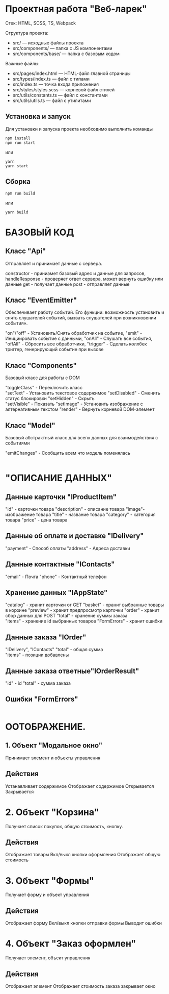 # Проектная работа "Веб-ларек"

Стек: HTML, SCSS, TS, Webpack

Структура проекта:
- src/ — исходные файлы проекта
- src/components/ — папка с JS компонентами
- src/components/base/ — папка с базовым кодом

Важные файлы:
- src/pages/index.html — HTML-файл главной страницы
- src/types/index.ts — файл с типами
- src/index.ts — точка входа приложения
- src/styles/styles.scss — корневой файл стилей
- src/utils/constants.ts — файл с константами
- src/utils/utils.ts — файл с утилитами

## Установка и запуск
Для установки и запуска проекта необходимо выполнить команды

```
npm install
npm run start
```

или

```
yarn
yarn start
```
## Сборка

```
npm run build
```

или

```
yarn build
```

# БАЗОВЫЙ КОД

## Класс "Api"
Отправляет и принимает данные с сервера.

constructor - приниамет базовый адрес и данные для запросов,
handleResponse - проверяет ответ сервера, может вернуть ошибку или данные
get - получает данные
post - отправляет данные

## Класс "EventEmitter"
Обеспечивает работу событий. Его функции: возможность установить и снять слушателей событий, вызвать слушателей при возникновении события».

"on"/"off" - Установить/Снять обработчик на событие, 
"emit" - Инициировать событие с данными, 
"onAll" - Слушать все события, 
"offAll" - Сбросить все обработчики, 
"trigger" - Сделать коллбек триггер, генерирующий событие при вызове

## Класс "Components"
Базовый класс для работы с DOM

"toggleClass" - Переключить класс    
"setText" - Установить текстовое содержимое
"setDisabled" - Сменить статус блокировки
"setHidden" - Скрыть    
"setVisible" - Показать
"setImage" - Установить изображение с алтернативным текстом
"render" - Вернуть корневой DOM-элемент    

## Класс "Model"
Базовый абстрактный класс для всепх данных для взаимодействия с событиями

"emitChanges" - Сообщить всем что модель поменялась 
```
```

# "ОПИСАНИЕ ДАННЫХ"

## Данные карточки "IProductItem"
"id" - карточки товара
"description" - описание товара
"image"- изображение товара
"title" - название товара
"category" - категория товара
"price" - цена товара

## Данные об оплате и доставке "IDelivery"
"payment" - Способ оплаты
"address" - Адреса доставки

## Данные контактные "IContacts"
"email" - Почта
"phone" - Контактный телефон

## Хранение данных "IAppState"
"catalog" - хранит карточки от GET
"basket" - хранит выбранные товары в корзине
"preview" - хранит предпросмотр карточки
"order" - хранит сбор данных для POST
"total" - хранение суммы заказа   
"items" - хранение id выбранных товаров
"FormErrors" - хранит ошибки

## Данные заказа "IOrder"
"IDelivery", "IContacts"
"total" - общая сумма   
"items" - позиции добавлены

## Данные заказа ответные"IOrderResult"
"id" - id 
"total" - сумма заказа

## Ошибки "FormErrors"
```
```


# ООТОБРАЖЕНИЕ. 

## 1. Объект "Модальное окно"
Принимает элемент и объекты управления
##  Действия
Устанавливает содержимое
Отображает содержимое
Открывается
Закрывается

# 2. Объект "Корзина"
Получает список покупок, общую стоимость, кнопку.
##  Действия
Отображает товары
Вкл/выкл кнопки оформления
Отображает общую стоимость

# 3. Объект "Формы"
Получает форму и объект управления
##  Действия
Отображает форму
Вкл/выкл кнопки отправки формы
Выводит ошибки

# 4. Объект "Заказ оформлен"
Получает элемент, объект управления
##  Действия
Отображает элемент
Отображает стоимость заказа
закрывает окно
